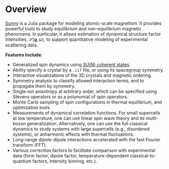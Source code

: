 # Overview

[Sunny](https://github.com/SunnySuite/Sunny.jl/) is a Julia package for modeling atomic-scale magnetism. It provides powerful tools to study equilibrium and non-equilibrium magnetic phenomena. In particular, it allows estimation of dynamical structure factor intensities, $\mathcal{S}(𝐪,ω)$, to support quantitative modeling of experimental scattering data.

**Features include**:

- Generalized spin dynamics using [SU(_N_) coherent states](https://arxiv.org/abs/2209.01265).
- Ability specify a crystal by a `.cif` file, or using its spacegroup symmetry.
- Interactive visualizations of the 3D crystals and magnetic ordering.
- Symmetry analysis to classify allowed interaction terms, and to propagate them by symmetry.
- Single-ion anisotropy at arbitrary order, which can be specified using Stevens operators or as a polynomial of spin operators.
- Monte Carlo sampling of spin configurations in thermal equilibrium, and optimization tools.
- Measurements of dynamical correlation functions. For small supercells at low temperature, one can use linear spin wave theory and its multi-boson generalization. Alternatively, one can use the full classical dynamics to study systems with large supercells (e.g., disordered systems), or anharmonic effects with thermal fluctuations.
- Long-range dipole-dipole interactions accelerated with the fast Fourier transform (FFT).
- Various correction factors to facilitate comparison with experimental data (form factor, dipole factor, temperature-dependent classical-to-quantum factors, intensity binning, etc.).
